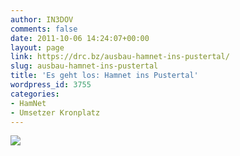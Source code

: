 ```yaml
---
author: IN3DOV
comments: false
date: 2011-10-06 14:24:07+00:00
layout: page
link: https://drc.bz/ausbau-hamnet-ins-pustertal/
slug: ausbau-hamnet-ins-pustertal
title: 'Es geht los: Hamnet ins Pustertal'
wordpress_id: 3755
categories:
- HamNet
- Umsetzer Kronplatz
---
```


[![](https://drc.bz/wp-content/uploads/2011/10/hamnetkronplatz1-1024x768.jpg)](https://drc.bz/wp-content/uploads/2011/10/hamnetkronplatz1.jpg)


